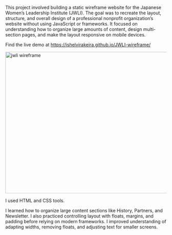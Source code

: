 This project involved building a static wireframe website for the Japanese Women’s Leadership Institute (JWLI). The goal was to recreate the layout, structure, and overall design of a professional nonprofit organization’s website without using JavaScript or frameworks. It focused on understanding how to organize large amounts of content, design multi-section pages, and make the layout responsive on mobile devices.

Find the live demo at https://ishelvirakeira.github.io/JWLI-wireframe/

<img width="940" height="440" alt="jwli wireframe" src="https://github.com/user-attachments/assets/c2c877e7-a677-488d-8d55-a3c822a5e49d" />


I used HTML and CSS tools.

I learned how to organize large content sections like History, Partners, and Newsletter. I also practiced controlling layout with floats, margins, and padding before relying on modern frameworks. I improved understanding of adapting widths, removing floats, and adjusting text for smaller screens.



